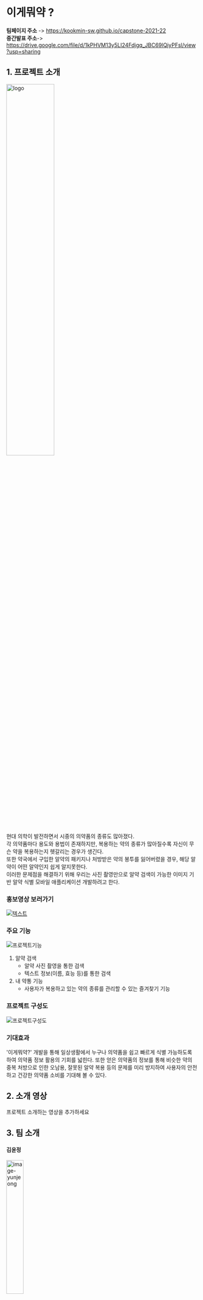# 이게뭐약 ?

**팀페이지 주소** -> https://kookmin-sw.github.io/capstone-2021-22  
**중간발표 주소**-> https://drive.google.com/file/d/1kPHVM13y5LI24Fdjgq_JBC69lQjyPFsl/view?usp=sharing

## 1. 프로젝트 소개
<!-- ![image](https://user-images.githubusercontent.com/28584133/118848501-c40d9200-b909-11eb-86b1-a460692ac6fa.png) -->
<img src="https://user-images.githubusercontent.com/28584133/118848501-c40d9200-b909-11eb-86b1-a460692ac6fa.png" alt="logo" width="50%">
<!-- <img src="https://user-images.githubusercontent.com/28584226/113487557-be8ff000-94f3-11eb-978b-a53a3580be7f.png" alt="logo" width=50%/>   -->

현대 의학이 발전하면서 시중의 의약품의 종류도 많아졌다.  
각 의약품마다 용도와 용법이 존재하지만, 복용하는 약의 종류가 많아질수록 자신이 무슨 약을 복용하는지 헷갈리는 경우가 생긴다.  
또한 약국에서 구입한 알약의 패키지나 처방받은 약의 봉투를 잃어버렸을 경우, 해당 알약이 어떤 알약인지 쉽게 알지못한다.  
이러한 문제점을 해결하기 위해 우리는 사진 촬영만으로 알약 검색이 가능한 이미지 기반 알약 식별 모바일 애플리케이션 개발하려고 한다.   


### 홍보영상 보러가기 
[![텍스트](https://user-images.githubusercontent.com/28584159/119353310-b1b2a000-bcdd-11eb-92c9-0792d7d4e5a0.png)](https://drive.google.com/file/d/1Zw7w_8N1e5AV6rv_GLk4jOZbXOUsoFyR/view?usp=sharing)





### 주요 기능 
![프로젝트기능](https://user-images.githubusercontent.com/28584133/118849030-48f8ab80-b90a-11eb-862b-81007536fefa.png)
<!-- ![프로젝트기능](https://user-images.githubusercontent.com/28584226/113821628-4eb18c00-97b7-11eb-9b71-fbaebbfdaaa6.jpg) -->
1. 알약 검색
    - 알약 사진 촬영을 통한 검색
    - 텍스트 정보(이름, 효능 등)를 통한 검색
3. 내 약통 기능
    - 사용자가 복용하고 있는 약의 종류를 관리할 수 있는 즐겨찾기 기능

### 프로젝트 구성도
![프로젝트구성도](https://user-images.githubusercontent.com/28584133/118848870-2070b180-b90a-11eb-8d32-1a6ab983e5e1.png)

<!-- ![프로젝트구성도](https://user-images.githubusercontent.com/28584226/113821614-4a856e80-97b7-11eb-94b2-db79284d44df.jpg)
 -->
### 기대효과
'이게뭐약?' 개발을 통해 일상생활에서 누구나 의약품을 쉽고 빠르게 식별 가능하도록 하여 의약품 정보 활용의 기회를 넓힌다. 또한 얻은 의약품의 정보를 통해 비슷한 약의 중복 처방으로 인한 오남용, 잘못된 알약 복용 등의 문제를 미리 방지하여 사용자의 안전하고 건강한 의약품 소비를 기대해 볼 수 있다.

## 2. 소개 영상

프로젝트 소개하는 영상을 추가하세요

## 3. 팀 소개

#### 김윤정

<img src="https://user-images.githubusercontent.com/28584226/113485108-f80e2e80-94e6-11eb-903b-1b324d57382f.jpeg" alt="image-yunjeong" width= 30%/>

~~~
Student ID: 20171600
E-mail: jje0ng@kookmin.ac.kr
Role: 팀장, AI 모델 개발, 데이터 라벨링
~~~

#### 고지원

<img src="https://user-images.githubusercontent.com/28584226/113485623-82579200-94e9-11eb-8fbb-02e12f73396c.jpeg" alt="image-jiwon" width= 30% />

~~~
Student ID: 20171577
E-mail: gggoe@kookmin.ac.kr
Role: UI/UX 디자인 및 앱 기획, 클라이언트 개발
~~~

#### 김규리

<img src="https://user-images.githubusercontent.com/28584226/113485312-d1042c80-94e7-11eb-8c78-f04a80c1a268.jpeg" alt="image-gyuri"  width= 30%/>

~~~
Student ID: 20171582
E-mail: rosa980309@kookmin.ac.kr
Role: AI 모델 개발, 데이터 라벨링
~~~

#### 김민주

<img src="https://user-images.githubusercontent.com/28584226/113485307-ca75b500-94e7-11eb-9d06-70d290733e90.jpeg" alt="image-minju" width= 30%/>

~~~
Student ID: 20171590
E-mail: rlaalswn3282@kookmin.ac.kr
Role: 클라이언트 개발
~~~

#### 송준호

<img src="https://user-images.githubusercontent.com/28584226/113485619-7ec40b00-94e9-11eb-8f68-c8ed81c3b492.jpeg" alt="image-junho" width= 30%/>

~~~
Student ID: 20153190
E-mail: wgzero@kookmin.ac.kr
Role: 데이터베이스 구축, 서버 개발, Git 관리
~~~

### 4. 사용법

소스코드제출시 설치법이나 사용법을 작성하세요.

### 5. 기타

추가적인 내용은 자유롭게 작성하세요.
